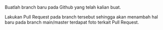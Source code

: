 Buatlah branch baru pada Github yang telah kalian buat.




Lakukan Pull Request pada branch tersebut sehingga akan menambah hal baru pada branch main/master
terdapat foto terkait Pull Request.